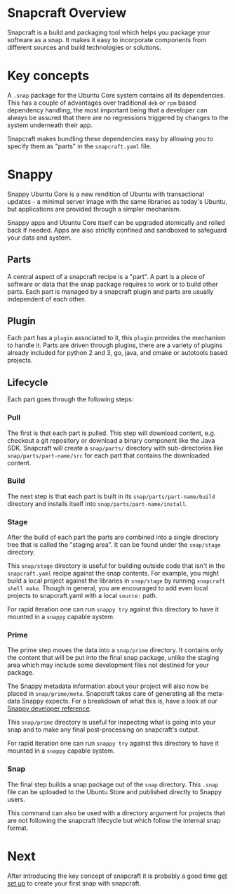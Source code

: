 # Snapcraft Overview

Snapcraft is a build and packaging tool which helps you package your software
as a snap. It makes it easy to incorporate components from different sources
and build technologies or solutions.

# Key concepts

A `.snap` package for the Ubuntu Core system contains all its
dependencies. This has a couple of advantages over traditional `deb` or
`rpm` based dependency handling, the most important being that a
developer can always be assured that there are no regressions triggered by
changes to the system underneath their app.

Snapcraft makes bundling these dependencies easy by allowing you to
specify them as "parts" in the `snapcraft.yaml` file.

# Snappy

Snappy Ubuntu Core is a new rendition of Ubuntu with transactional updates - a
minimal server image with the same libraries as today's Ubuntu, but
applications are provided through a simpler mechanism.

Snappy apps and Ubuntu Core itself can be upgraded atomically and rolled back
if needed. Apps are also strictly confined and sandboxed to safeguard your
data and system.

## Parts

A central aspect of a snapcraft recipe is a "part". A part is a piece
of software or data that the snap package requires to work or to
build other parts. Each part is managed by a snapcraft plugin and parts
are usually independent of each other.

## Plugin

Each part has a `plugin` associated to it, this `plugin` provides the mechanism
to handle it. Parts are driven through plugins, there are a variety of plugins
already included for python 2 and 3, go, java, and cmake or autotools based
projects.

## Lifecycle

Each part goes through the following steps:

### Pull

The first is that each part is pulled. This step will download
content, e.g. checkout a git repository or download a binary component
like the Java SDK. Snapcraft will create a `snap/parts/` directory with
sub-directories like `snap/parts/part-name/src` for each part that contains
the downloaded content.

### Build

The next step is that each part is built in its `snap/parts/part-name/build`
directory and installs itself into `snap/parts/part-name/install`.

### Stage

After the build of each part the parts are combined into a single
directory tree that is called the "staging area". It can be found
under the `snap/stage` directory.

This `snap/stage` directory is useful for building outside code that isn't in the
`snapcraft.yaml` recipe against the snap contents. For example, you might
build a local project against the libraries in `snap/stage` by running `snapcraft
shell make`. Though in general, you are encouraged to add even local
projects to snapcraft.yaml with a local `source:` path.

For rapid iteration one can run `snappy try` against this directory to have it
mounted in a `snappy` capable system.

### Prime

The prime step moves the data into a `snap/prime` directory. It contains only
the content that will be put into the final snap package, unlike the staging
area which may include some development files not destined for your package.

The Snappy metadata information about your project will also now be placed in
`snap/prime/meta`. Snapcraft takes care of generating all the meta-data Snappy
expects. For a breakdown of what this is, have a look at our [Snappy developer
reference](http://snapcraft.io/docs/build-snaps/metadata).

This `snap/prime` directory is useful for inspecting what is going into your snap
and to make any final post-processing on snapcraft's output.

For rapid iteration one can run `snappy try` against this directory to have it
mounted in a `snappy` capable system.

### Snap

The final step builds a snap package out of the `snap` directory. This `.snap`
file can be uploaded to the Ubuntu Store and published directly to Snappy
users.

This command can also be used with a directory argument for projects that
are not following the snapcraft lifecycle but which follow the internal
snap format.

# Next

After introducing the key concept of snapcraft it is probably a good
time [get set up](get-started.md) to create your first snap with snapcraft.
